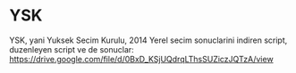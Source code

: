 YSK
===

YSK, yani Yuksek Secim Kurulu, 2014 Yerel secim sonuclarini indiren script, duzenleyen script ve de sonuclar:
https://drive.google.com/file/d/0BxD_KSjUQdrqLThsSUZiczJQTzA/view
